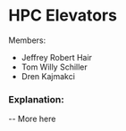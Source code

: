 HPC Elevators
=============

Members:

* Jeffrey Robert Hair
* Tom Willy Schiller 
* Dren Kajmakci

### Explanation:
-- More here